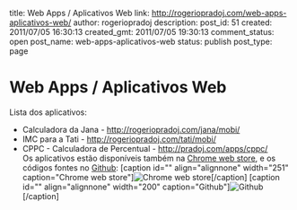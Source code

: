 title: Web Apps / Aplicativos Web
link: http://rogeriopradoj.com/web-apps-aplicativos-web/
author: rogeriopradoj
description: 
post_id: 51
created: 2011/07/05 16:30:13
created_gmt: 2011/07/05 19:30:13
comment_status: open
post_name: web-apps-aplicativos-web
status: publish
post_type: page

# Web Apps / Aplicativos Web

Lista dos aplicativos: 

  * Calculadora da Jana - <http://rogeriopradoj.com/jana/mobi/>
  * IMC para a Tati - <http://rogeriopradoj.com/tati/mobi/>
  * CPPC - Calculadora de Percentual - <http://pradoj.com/apps/cppc/>   
Os aplicativos estão disponíveis também na [Chrome web store](https://chrome.google.com/webstore/search?q=rogeriopradoj), e os códigos fontes no [Github](https://github.com/rogeriopradoj): [caption id="" align="alignnone" width="251" caption="Chrome web store"]![Chrome web store](https://www.google.com/intl/pt-BR/images/logos/chrome_web_store_logo.gif)[/caption] [caption id="" align="alignnone" width="200" caption="Github"]![Github](https://a248.e.akamai.net/assets.github.com/images/modules/header/logov5-hover.png)[/caption]
